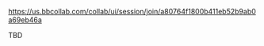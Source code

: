 https://us.bbcollab.com/collab/ui/session/join/a80764f1800b411eb52b9ab0a69eb46a

TBD
<!--stackedit_data:
eyJoaXN0b3J5IjpbLTEyOTA5MjE0MTZdfQ==
-->